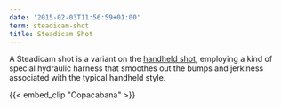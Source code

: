 ```yaml
---
date: '2015-02-03T11:56:59+01:00'
term: steadicam-shot
title: Steadicam Shot
---
```


A Steadicam shot is a variant on the [handheld
shot](../handheld-shot/), employing a kind of special hydraulic
harness that smoothes out the bumps and jerkiness associated with the
typical handheld style.<!--more-->

{{< embed_clip "Copacabana" >}}
